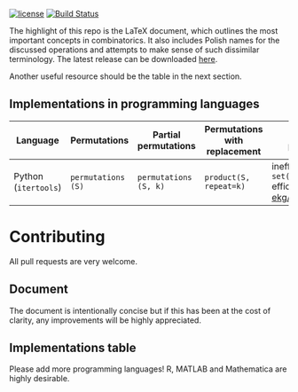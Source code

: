 [![license](https://img.shields.io/badge/license-CC_BY--SA-blue.svg?style=flat)](https://creativecommons.org/licenses/by-sa/4.0/)
[![Build Status](https://travis-ci.org/jszopi/combinatorics.svg?branch=master)](https://travis-ci.org/jszopi/combinatorics)

The highlight of this repo is the LaTeX document, which outlines the most important concepts in combinatorics.
It also includes Polish names for the discussed operations and attempts to make sense of such dissimilar terminology.
The latest release can be downloaded [here](https://github.com/jszopi/combinatorics/releases/download/v0.2/essential_combinatorics.pdf).

Another useful resource should be the table in the next section.

## Implementations in programming languages

| Language             | Permutations       | Partial permutations  | Permutations with replacement | Multiset permutations                                                | Combinations          | Combinations with replacement          | 
| -------------------- | ------------------ | --------------------- | ----------------------------- | -------------------------------------------------------------------- | --------------------- | -------------------------------------- |
| Python (`itertools`) | `permutations (S)` | `permutations (S, k)` | `product(S, repeat=k)`        | inefficient: `set(permutations(S))` efficient: [ekg/multipermute][1] | `combinations (S, k)` | `combinations_with_replacement (S, k)` |

[1]: https://github.com/ekg/multipermute

# Contributing

All pull requests are very welcome.

## Document

The document is intentionally concise but if this has been at the cost of clarity, any improvements will be highly appreciated.

## Implementations table

Please add more programming languages!
R, MATLAB and Mathematica are highly desirable.
